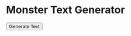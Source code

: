 <h1>Monster Text Generator</h1>
  <button onclick="generateAndDisplayText()">Generate Text</button>
  <p id="generatedText"></p>
  
  <script>
    const cvsBiomes = ['/CSV/Monster - 01_Arctic.csv', '/CSV/Monster - 02_Desert.csv', '/CSV/Monster - 03_Forest.csv', '/CSV/Monster - 04_Hills.csv', '/CSV/Monster - 05_Jungle.csv', '/CSV/Monster - 06_Mountain.csv', '/CSV/Monster - 07_Plains.csv', '/CSV/Monster - 08_Swamp.csv', '/CSV/Monster - 09_City.csv', '/CSV/Monster - 10_Sea.csv'];

    // Name of the specific CSV to use for 10% of the time
    const underdarkCvs = '/CSV/Monster - 11_Gate.csv';

    async function getRandomCell(csvFile, columnIndex, ignoreFirstRow) {
      const response = await fetch(csvFile);
      const data = await response.text();
      const rows = data.split('\n').filter((row, index) => index !== 0 || !ignoreFirstRow).filter(row => row.trim() !== '');
      const cells = rows.map(row => row.split(',').map(cell => cell.trim())[columnIndex]).filter(cell => cell !== '');
      return cells[Math.floor(Math.random() * cells.length)] || '';
    }

    async function generateText() {
      const csvFile = cvsBiomes[Math.floor(Math.random() * cvsBiomes.length)];
      const cells = await Promise.all(Array.from({length: 12}, (_, i) => getRandomCell(csvFile, i + 3, true)));

      let underdarkCells = '';
      // Add content of columns 4-7 of specific CSV 10% of the time
      if (csvFile !== underdarkCvs && Math.random() < 0.1) {
        const cell4 = await getRandomCell(underdarkCvs, 3, false);
        const cell5 = await getRandomCell(underdarkCvs, 4, false);
        const cell6 = await getRandomCell(underdarkCvs, 5, false);
        const cell7 = await getRandomCell(underdarkCvs, 6, false);
        underdarkCells = `${cell4} ${cell5} ${cell6} ${cell7}`;
      }

      return [...cells.slice(0, 3), ...cells.slice(7), underdarkCells].join(' ');
    }

    async function generateAndDisplayText() {
      const generatedText = await generateText();
      document.getElementById('generatedText').textContent = generatedText;
    }
  </script>
